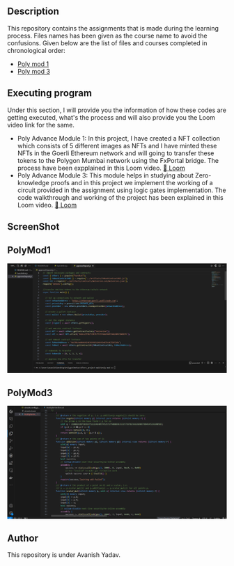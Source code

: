 
## Description
This repository contains the assignments that is made during the learning process. Files names has been given as the course name to avoid the confusions. Given below are the list of files and courses completed in chronological order:
* [Poly mod 1](https://github.com/Harshh18/Metacrafters_project/tree/main/Poly%20mod%201)
* [Poly mod 3](https://github.com/Harshh18/Metacrafters_project/tree/main/Poly%20mod%203)
## Executing program
Under this section, I will provide you the information of how these codes are getting executed, what's the process and will also provide you the Loom video link for the same.
* Poly Advance Module 1: In this project, I have created a NFT collection which consists of 5 different images as NFTs and I have minted these NFTs in the Goerli Ethereum network and will going to transfer these tokens to the Polygon Mumbai network using the FxPortal bridge. The process have been expplained in this Loom video. [🔗 Loom](https://www.loom.com/share/be911b1cb0ff48f7b336ca473fc91c10?sid=c9f79491-70e6-457d-99a2-131477a7ad7e)
* Poly Advance Module 3: This module helps in studying about Zero-knowledge proofs and in this project we implement the working of a circuit provided in the assignment using logic gates implementation. The code walkthrough and working of the project has been explained in this Loom video. [🔗 Loom](https://www.loom.com/share/9ac06ca3215c4b23acea48be62da08e1?sid=b2dc1024-dc4a-4e97-8790-f51ef387d753)

## ScreenShot
## PolyMod1
![Screenshot](Screenshot1.png)

## PolyMod3

![Screenshot](Screenshot2.png)


## Author
This repository is under Avanish Yadav.
